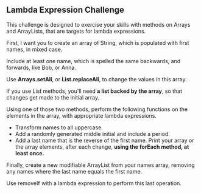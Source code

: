 ## Lambda Expression Challenge
This challenge is designed to exercise your skills with methods on Arrays and ArrayLists, that are targets for lambda expressions.

First, I want you to create an array of String, which is populated with first names, in mixed case.

Include at least one name, which is spelled the same backwards, and forwards, like Bob, or Anna.

Use <b>Arrays.setAll</b>, or <b>List.replaceAll</b>, to change the values in this array.

If you use List methods, you'll need <b>a list backed by the array</b>, so that changes get made to the initial array.

Using one of those two methods, perform the following functions on the elements in the array, with appropriate lambda expressions.  
- Transform names to all uppercase.
- Add a randomly generated middle initial and include a period.
- Add a last name that is the reverse of the first name.
Print your array or the array elements, after each change, <b>using the forEach method, at least once.</b>

Finally, create a new modifiable ArrayList from your names array, removing any names where the last name equals the first name.

Use removeIf with a lambda expression to perform this last operation.
